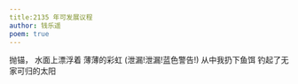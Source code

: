 ```yaml
---
title:2135 年可发展议程
author: 钱乐遥
poem: true
---
```


抛锚，
水面上漂浮着
薄薄的彩虹
(泄漏!泄漏!蓝色警告!)
从中我扔下鱼饵
钓起了无家可归的太阳


